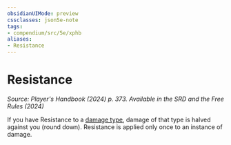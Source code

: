 ```yaml
---
obsidianUIMode: preview
cssclasses: json5e-note
tags:
- compendium/src/5e/xphb
aliases:
- Resistance
---
```

# Resistance
*Source: Player's Handbook (2024) p. 373. Available in the <span title='Systems Reference Document (5.2)'>SRD</span> and the Free Rules (2024)* 

If you have Resistance to a [damage type](/3-Mechanics/CLI/variant-rules/damage-types-xphb.md), damage of that type is halved against you (round down). Resistance is applied only once to an instance of damage.